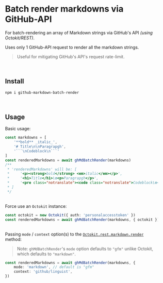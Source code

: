 # Batch render markdowns via GitHub-API

For batch-rendering an array of Markdown strings via GitHub's API *(using Octokit/REST)*.

Uses only 1 GitHub-API request to render all the markdown strings.

> Useful for mitigating GitHub's API's request rate-limit.

<br>

## Install

```bash
npm i github-markdown-batch-render
```

<br>

## Usage

Basic usage:

````typescript
const markdowns = [
    '**bold** _italic_', 
    '# Title\n\nParagrapgh', 
    '```\nCodeblock\n```'
]
const renderedMarkdowns = await ghMdBatchRender(markdowns)
/**
 * 'renderedMarkdowns' will be: [
 *     '<p><strong>bold</strong> <em>italic</em></p>',
 *     '<h1>Title</h1>\n<p>Paragrapgh</p>',
 *     '<pre class="notranslate"><code class="notranslate">Codeblock\n</code></pre>'
 * ]
 */
````

<br>Force use an `Octokit` instance:

```typescript
const octokit = new Octokit({ auth: 'personalaccesstoken' })
const renderedMarkdowns = await ghMdBatchRender(markdowns, { octokit })
```

<br>Passing `mode` / `context` option(s) to the [`Octokit.rest.markdown.render`](https://octokit.github.io/rest.js/v19#markdown-render) method:

> Note: `ghMdBatchRender`'s `mode` option defaults to `"gfm"` unlike Octokit, which defaults to `"markdown"`.

```typescript
const renderedMarkdowns = await ghMdBatchRender(markdowns, {
    mode: 'markdown', // default is "gfm"
    context: 'github/linguist',
})
```
